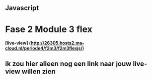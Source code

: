 ## Javascript
# Fase 2 Module 3 flex
#### [live-view] (http://26305.hosts2.ma-cloud.nl/periode4/f2m3/f2m3flexjs/)

## ik zou hier alleen nog een link naar jouw live-view willen zien
